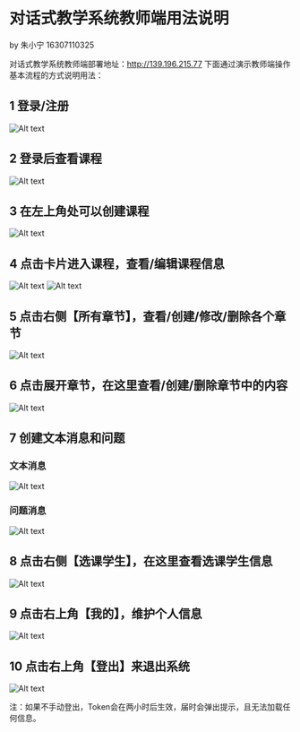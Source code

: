 # 对话式教学系统教师端用法说明

by 朱小宁 16307110325

对话式教学系统教师端部署地址：http://139.196.215.77
下面通过演示教师端操作基本流程的方式说明用法：

## 1 登录/注册

![Alt text](assets/1561090411679.png)

## 2 登录后查看课程

![Alt text](assets/1561090441652.png)

## 3 在左上角处可以创建课程

![Alt text](assets/1561090503595.png)

## 4 点击卡片进入课程，查看/编辑课程信息

![Alt text](assets/1561090530346.png)
![Alt text](assets/1561090544911.png)

## 5 点击右侧【所有章节】，查看/创建/修改/删除各个章节

![Alt text](assets/1561091670596.png)

## 6 点击展开章节，在这里查看/创建/删除章节中的内容

![Alt text](assets/1561090798021.png)

## 7 创建文本消息和问题

### 文本消息

![Alt text](assets/1561090953193.png)

### 问题消息

![Alt text](assets/1561091317505.png)

## 8 点击右侧【选课学生】，在这里查看选课学生信息

![Alt text](assets/1561091814624.png)

## 9 点击右上角【我的】，维护个人信息

![Alt text](assets/1561091465919.png)

## 10 点击右上角【登出】来退出系统

![Alt text](assets/1561091524128.png)

注：如果不手动登出，Token会在两小时后生效，届时会弹出提示，且无法加载任何信息。






